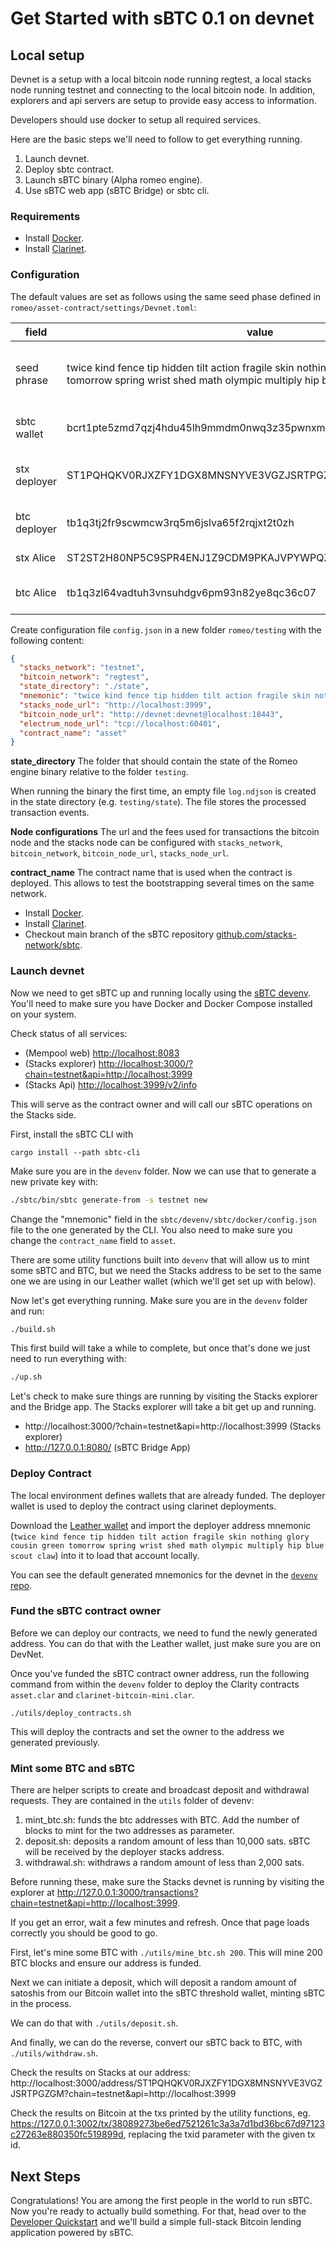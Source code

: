 # Get Started with sBTC 0.1 on devnet

## Local setup

Devnet is a setup with a local bitcoin node running regtest, a local stacks node running testnet and connecting to the local bitcoin node. In addition, explorers and api servers are setup to provide easy access to information.

Developers should use docker to setup all required services.

Here are the basic steps we'll need to follow to get everything running.

1. Launch devnet.
2. Deploy sbtc contract.
3. Launch sBTC binary (Alpha romeo engine).
4. Use sBTC web app (sBTC Bridge) or sbtc cli.

### Requirements

- Install [Docker](https://docs.docker.com/engine/install/).
- Install [Clarinet](https://github.com/hirosystems/clarinet).

### Configuration

The default values are set as follows using the same seed phase defined in `romeo/asset-contract/settings/Devnet.toml`:

| field        | value                                                                                                                                                | explanation                                             |
| ------------ | ---------------------------------------------------------------------------------------------------------------------------------------------------- | ------------------------------------------------------- |
| seed phrase  | twice kind fence tip hidden tilt action fragile skin nothing glory cousin green tomorrow spring wrist shed math olympic multiply hip blue scout claw | main/deployer wallet, same as in get_credentials script |
| sbtc wallet   | bcrt1pte5zmd7qzj4hdu45lh9mmdm0nwq3z35pwnxmzkwld6y0a8g83nnqhj6vc0                                                                                     | taproot address from seed phrase                        |
| stx deployer | ST1PQHQKV0RJXZFY1DGX8MNSNYVE3VGZJSRTPGZGM                                                                                                            | aka wallet.deployer, uses account index 0               |
| btc deployer | tb1q3tj2fr9scwmcw3rq5m6jslva65f2rqjxt2t0zh                                                                                                           | p2wpkh using account index 0                            |
| stx Alice    | ST2ST2H80NP5C9SPR4ENJ1Z9CDM9PKAJVPYWPQZ50                                                                                                            | uses account index 1                                    |
| btc Alice    | tb1q3zl64vadtuh3vnsuhdgv6pm93n82ye8qc36c07                                                                                                           | p2wkh address using account index 1                     |

Create configuration file `config.json` in a new folder `romeo/testing` with the following content:

```json
{
  "stacks_network": "testnet",
  "bitcoin_network": "regtest",
  "state_directory": "./state",
  "mnemonic": "twice kind fence tip hidden tilt action fragile skin nothing glory cousin green tomorrow spring wrist shed math olympic multiply hip blue scout claw",
  "stacks_node_url": "http://localhost:3999",
  "bitcoin_node_url": "http://devnet:devnet@localhost:18443",
  "electrum_node_url": "tcp://localhost:60401",
  "contract_name": "asset"
}
```

**state_directory**
The folder that should contain the state of the Romeo engine binary relative to the folder `testing`.

When running the binary the first time,
an empty file `log.ndjson` is created in the state directory (e.g. `testing/state`). The file stores the processed transaction events.

**Node configurations**
The url and the fees used for transactions the bitcoin node and the stacks node can be configured with `stacks_network`, `bitcoin_network`, `bitcoin_node_url`, `stacks_node_url`.

**contract_name**
The contract name that is used when the contract is deployed. This allows to test the bootstrapping several times on the same network.

- Install [Docker](https://docs.docker.com/engine/install/).
- Install [Clarinet](https://github.com/hirosystems/clarinet).
- Checkout main branch of the sBTC repository [github.com/stacks-network/sbtc](https://github.com/stacks-network/sbtc).

### Launch devnet

Now we need to get sBTC up and running locally using the [sBTC devenv](https://github.com/stacks-network/sbtc/blob/main/devenv/README.md). You'll need to make sure you have Docker and Docker Compose installed on your system.

Check status of all services:

- (Mempool web) [http://localhost:8083](http://localhost:8083)
- (Stacks explorer) [http://localhost:3000/?chain=testnet&api=http://localhost:3999](http://localhost:3000/?chain=testnet&api=http://localhost:3999)
- (Stacks Api) [http://localhost:3999/v2/info](http://localhost:3999/v2/info)

This will serve as the contract owner and will call our sBTC operations on the Stacks side.

First, install the sBTC CLI with

```
cargo install --path sbtc-cli
```

Make sure you are in the `devenv` folder. Now we can use that to generate a new private key with:

```bash
./sbtc/bin/sbtc generate-from -s testnet new
```

Change the "mnemonic" field in the `sbtc/devenv/sbtc/docker/config.json` file to the one generated by the CLI. You also need to make sure you change the `contract_name` field to `asset`.

There are some utility functions built into `devenv` that will allow us to mint some sBTC and BTC, but we need the Stacks address to be set to the same one we are using in our Leather wallet (which we'll get set up with below).

Now let's get everything running. Make sure you are in the `devenv` folder and run:

```bash
./build.sh
```

This first build will take a while to complete, but once that's done we just need to run everything with:

```bash
./up.sh
```

Let's check to make sure things are running by visiting the Stacks explorer and the Bridge app. The Stacks explorer will take a bit get up and running.

- http://localhost:3000/?chain=testnet&api=http://localhost:3999 (Stacks explorer)
- http://127.0.0.1:8080/ (sBTC Bridge App)

### Deploy Contract

The local environment defines wallets that are already funded. The deployer wallet is used to deploy the contract using clarinet deployments.

Download the [Leather wallet](https://leather.io) and import the deployer address mnemonic (`twice kind fence tip hidden tilt action fragile skin nothing glory cousin green tomorrow spring wrist shed math olympic multiply hip blue scout claw`) into it to load that account locally.

You can see the default generated mnemonics for the devnet in the [`devenv` repo](https://github.com/stacks-network/sbtc/devenv).

### Fund the sBTC contract owner

Before we can deploy our contracts, we need to fund the newly generated address. You can do that with the Leather wallet, just make sure you are on DevNet.

Once you've funded the sBTC contract owner address, run the following command from within the `devenv` folder to deploy the Clarity contracts `asset.clar` and `clarinet-bitcoin-mini.clar`.

```
./utils/deploy_contracts.sh
```

This will deploy the contracts and set the owner to the address we generated previously.

### Mint some BTC and sBTC

There are helper scripts to create and broadcast deposit and withdrawal requests. They are contained in the `utils` folder of devenv:

1. mint_btc.sh: funds the btc addresses with BTC. Add the number of blocks to mint for the two addresses as parameter.
2. deposit.sh: deposits a random amount of less than 10,000 sats. sBTC will be received by the deployer stacks address.
3. withdrawal.sh: withdraws a random amount of less than 2,000 sats.

Before running these, make sure the Stacks devnet is running by visiting the explorer at http://127.0.0.1:3000/transactions?chain=testnet&api=http://localhost:3999.

If you get an error, wait a few minutes and refresh. Once that page loads correctly you should be good to go.

First, let's mine some BTC with `./utils/mine_btc.sh 200`. This will mine 200 BTC blocks and ensure our address is funded.

Next we can initiate a deposit, which will deposit a random amount of satoshis from our Bitcoin wallet into the sBTC threshold wallet, minting sBTC in the process.

We can do that with `./utils/deposit.sh`.

And finally, we can do the reverse, convert our sBTC back to BTC, with `./utils/withdraw.sh`.

Check the results on Stacks at our address:
http://localhost:3000/address/ST1PQHQKV0RJXZFY1DGX8MNSNYVE3VGZJSRTPGZGM?chain=testnet&api=http://localhost:3999

Check the results on Bitcoin at the txs printed by the utility functions, eg. https://127.0.0.1:3002/tx/38089273be6ed7521261c3a3a7d1bd36bc67d97123c27263e880350fc519899d, replacing the txid parameter with the given tx id.

## Next Steps

Congratulations! You are among the first people in the world to run sBTC. Now you're ready to actually build something. For that, head over to the [Developer Quickstart](../../quickstart.md) and we'll build a simple full-stack Bitcoin lending application powered by sBTC.
